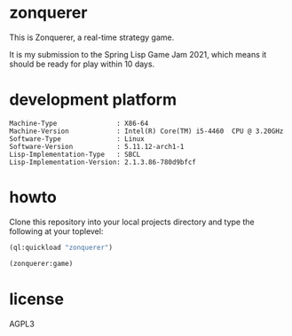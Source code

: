# zonquerer

This is Zonquerer, a real-time strategy game.

It is my submission to the Spring Lisp Game Jam 2021, which means it
should be ready for play within 10 days.

# development platform

```
Machine-Type               : X86-64
Machine-Version            : Intel(R) Core(TM) i5-4460  CPU @ 3.20GHz
Software-Type              : Linux
Software-Version           : 5.11.12-arch1-1
Lisp-Implementation-Type   : SBCL
Lisp-Implementation-Version: 2.1.3.86-780d9bfcf
```

# howto

Clone this repository into your local projects directory and type the
following at your toplevel:

```lisp
(ql:quickload "zonquerer")

(zonquerer:game)
```

# license

AGPL3
